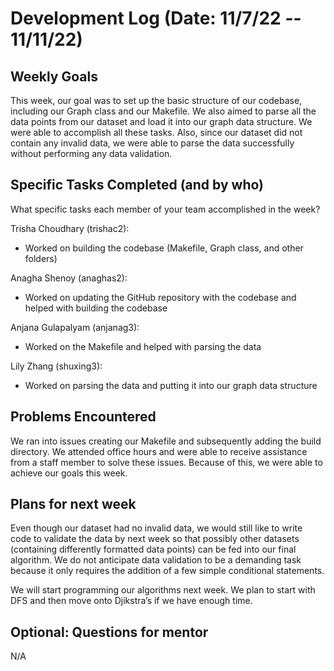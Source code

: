 # Development Log (Date: 11/7/22 -- 11/11/22)

## Weekly Goals
This week, our goal was to set up the basic structure of our codebase, including our Graph class and our Makefile. We also aimed to parse all the data points from our dataset and load it into our graph data structure. We were able to accomplish all these tasks. Also, since our dataset did not contain any invalid data, we were able to parse the data successfully without performing any data validation.

## Specific Tasks Completed (and by who)
What specific tasks each member of your team accomplished in the week?

Trisha Choudhary (trishac2):
- Worked on building the codebase (Makefile, Graph class, and other folders)

Anagha Shenoy (anaghas2): 
- Worked on updating the GitHub repository with the codebase and helped with building the codebase

Anjana Gulapalyam (anjanag3):
- Worked on the Makefile and helped with parsing the data

Lily Zhang (shuxing3):
- Worked on parsing the data and putting it into our graph data structure

## Problems Encountered 
We ran into issues creating our Makefile and subsequently adding the build directory. We attended office hours and were able to receive assistance from a staff member to solve these issues. Because of this, we were able to achieve our goals this week.

## Plans for next week
Even though our dataset had no invalid data, we would still like to write code to validate the data by next week so that possibly other datasets (containing differently formatted data points) can be fed into our final algorithm. We do not anticipate data validation to be a demanding task because it only requires the addition of a few simple conditional statements.

We will start programming our algorithms next week. We plan to start with DFS and then move onto Djikstra’s if we have enough time.

## Optional: Questions for mentor
N/A
